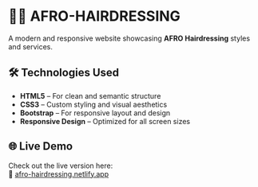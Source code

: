 # 💇‍♀️ AFRO-HAIRDRESSING

A modern and responsive website showcasing **AFRO Hairdressing** styles and services.

## 🛠️ Technologies Used

- **HTML5** – For clean and semantic structure  
- **CSS3** – Custom styling and visual aesthetics  
- **Bootstrap** – For responsive layout and design  
- **Responsive Design** – Optimized for all screen sizes

## 🌐 Live Demo

Check out the live version here:  
🔗 [afro-hairdressing.netlify.app](https://afro-hairdressing.netlify.app/)


